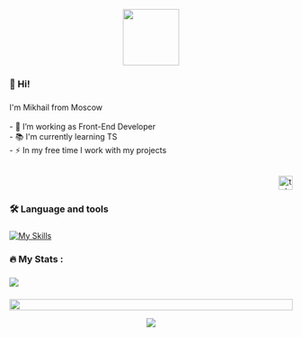 <!--🐱CAT-->
<p align="center">
<img src="https://media.giphy.com/media/WUlplcMpOCEmTGBtBW/giphy.gif" width="100">

###

<h3 align="left">👋 Hi!</h3>

###

<p align="left">I'm Mikhail from Moscow<br><br>- 🔭 I’m working as Front-End Developer<br>- 📚 I'm currently learning TS<br>- ⚡ In my free time I work with my projects</p>
<br clear="both">
<div align="right">
  <a href="https://t.me/mikhail_davidovi4" target="_blank">
    <img src="https://img.shields.io/static/v1?message=Telegram&logo=telegram&label=&color=2CA5E0&logoColor=white&labelColor=&style=flat" height="25" alt="telegram logo"  />
  </a>
</div>

###

<h3 align="left">🛠 Language and tools</h3>

###

[![My Skills](https://skillicons.dev/icons?i=html,css,js,typescript,react,redux,nextjs,nodejs,express,mongodb,webpack,vite,docker,bootstrap,materialui,tailwindcss,npm,vscode,git,github,figma)](https://skillicons.dev)

###

<h3 align="left">🔥   My Stats :</h3>

###

<picture>
  <source
    srcset="https://github-readme-stats.vercel.app/api?username=MikhailMgeb&show_icons=true&theme=dark"
    media="(prefers-color-scheme: dark)"
  />
  <source
    srcset="https://github-readme-stats.vercel.app/api?username=MikhailMgeb&show_icons=true"
    media="(prefers-color-scheme: light), (prefers-color-scheme: no-preference)"
  />
  <img src="https://github-readme-stats.vercel.app/api?username=MikhailMgeb&show_icons=true" />
</picture>

###

<!--📏LINE-->
<img src="https://i.imgur.com/dBaSKWF.gif" height="20" width="100%">

<p align="center">
<img src="https://raw.githubusercontent.com/trinib/trinib/a5f17399d881c5651a89bfe4a621014b08346cf0/images/marquee.svg">
